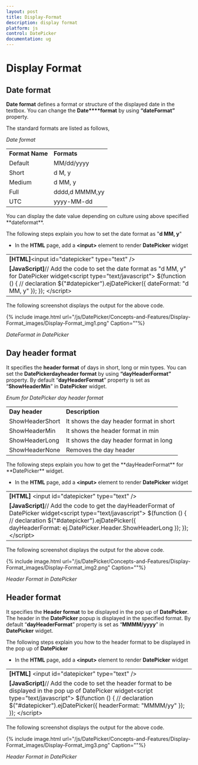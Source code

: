 ```yaml
---
layout: post
title: Display-Format
description: display format
platform: js
control: DatePicker
documentation: ug
---
```


# Display Format

## Date format

**Date format** defines a format or structure of the displayed date in the textbox. You can change the **Date****format** by using **“dateFormat”** property.

The standard formats are listed as follows,

_Date format_

<table>
<tr>
<td>
<b>Format Name</b></td><td>
<b>   Formats</b></td></tr>
<tr>
<td>
Default</td><td>
MM/dd/yyyy</td></tr>
<tr>
<td>
Short</td><td>
 d M, y</td></tr>
<tr>
<td>
Medium</td><td>
d MM, y</td></tr>
<tr>
<td>
Full</td><td>
dddd,d MMMM,yy</td></tr>
<tr>
<td>
UTC</td><td>
yyyy-MM-dd</td></tr>
</table>
You can display the date value depending on culture using above specified **dateformat**.

The following steps explain you how to set the date format as "**d MM, y**"

* In the **HTML** page, add a **&lt;input&gt;** element to render **DatePicker** widget

<table>
<tr>
<td>
<b>[HTML]</b>&lt;input id="datepicker" type="text" /&gt;</td></tr>
<tr>
<td>
<b>[JavaScript]</b>// Add the code to set the date format as "d MM, y" for DatePicker widget&lt;script type="text/javascript"&gt;        $(function () {            // declaration            $("#datepicker").ejDatePicker({                dateFormat: "d MM, y"            });        });    &lt;/script&gt;</td></tr>
</table>
 The following screenshot displays the output for the above code.

{% include image.html url="/js/DatePicker/Concepts-and-Features/Display-Format_images/Display-Format_img1.png" Caption=""%}

_DateFormat in DatePicker_

## Day header format

It specifies the **header format** of days in short, long or min types. You can set the **DatePicker****day****header format** by using **“dayHeaderFormat”** property. By default “**dayHeaderFormat**” property is set as “**ShowHeaderMin**” in **DatePicker** widget. 

_Enum for DatePicker day header format_

<table>
<tr>
<td>
<b>Day header</b></td><td>
<b>Description</b></td></tr>
<tr>
<td>
ShowHeaderShort</td><td>
It shows the day header format in short</td></tr>
<tr>
<td>
ShowHeaderMin</td><td>
It shows the header format in min</td></tr>
<tr>
<td>
ShowHeaderLong</td><td>
It shows the day header format in long</td></tr>
<tr>
<td>
ShowHeaderNone</td><td>
Removes the day header</td></tr>
</table>
 The following steps explain you how to get the **dayHeaderFormat** for **DatePicker** widget.

* In the **HTML** page, add a **&lt;input&gt;** element to render **DatePicker** widget

<table>
<tr>
<td>
<b>[HTML]</b>    &lt;input id="datepicker" type="text" /&gt;</td></tr>
<tr>
<td>
<b>[JavaScript]</b>// Add the code to get the dayHeaderFormat of DatePicker widget&lt;script type="text/javascript"&gt;        $(function () {            // declaration            $("#datepicker").ejDatePicker({                dayHeaderFormat: ej.DatePicker.Header.ShowHeaderLong            });        });    &lt;/script&gt;</td></tr>
</table>
The following screenshot displays the output for the above code.

{% include image.html url="/js/DatePicker/Concepts-and-Features/Display-Format_images/Display-Format_img2.png" Caption=""%}

_Header Format in DatePicker_

## Header format

It specifies the **Header format** to be displayed in the pop up of **DatePicker**. The header in the **DatePicker** popup is displayed in the specified format.  By default “**dayHeaderFormat**” property is set as “**MMMM/yyyy**” in **DatePicker** widget. 

The following steps explain you how to the header format to be displayed in the pop up of **DatePicker**

* In the **HTML** page, add a **&lt;input&gt;** element to render **DatePicker** widget

<table>
<tr>
<td>
<b>[HTML]</b>    &lt;input id="datepicker" type="text" /&gt;</td></tr>
<tr>
<td>
<b>[JavaScript]</b>// Add the code to set the header format to be displayed in the pop up of DatePicker widget&lt;script type="text/javascript"&gt;        $(function () {            // declaration            $("#datepicker").ejDatePicker({                headerFormat: "MMMM/yy"            });        });    &lt;/script&gt;</td></tr>
</table>
The following screenshot displays the output for the above code.

{% include image.html url="/js/DatePicker/Concepts-and-Features/Display-Format_images/Display-Format_img3.png" Caption=""%}

_Header Format in DatePicker_

